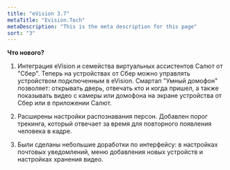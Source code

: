 ```yaml
---
title: "eVision 3.7"
metaTitle: "Evision.Tech"
metaDescription: "This is the meta description for this page"
sort: "3"
---
```


**Что нового?**  

1. Интеграция eVision и семейства виртуальных ассистентов Салют от "Сбер". Теперь на устройствах от Сбер можно управлять устройством подключенным в eVision. Смартап "Умный домофон" позволяет: открывать дверь, отвечать кто и когда пришел, а также показывать видео с камеры или домофона на экране устройства от Сбер или в приложении Салют.

2. Расширены настройки распознавания персон. Добавлен порог трекинга, который отвечает за время для повторного появления человека в кадре.

3. Были сделаны небольшие доработки по интерфейсу: в настройках почтовых уведомлений, меню добавления новых устройств и настройках хранения видео.